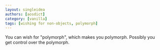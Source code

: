 ```yaml
---
layout: singleidea
authors: [aosdict]
category: [vanilla]
tags: [wishing for non-objects, polymorph]
---
```

You can wish for "polymorph", which makes you polymorph. Possibly you get control over the polymorph.

